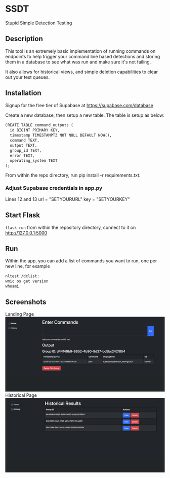 # SSDT
 Stupid Simple Detection Testing

## Description
This tool is an extremely basic implementation of running commands on endpoints to help trigger your command line based detections and storing them in a database to see what was run and make sure it's not failing.

It also allows for historical views, and simple deletion capabilities to clear out your test queues.

## Installation
Signup for the free tier of Supabase at https://supabase.com/database

Create a new database, then setup a new table. The table is setup as below:

```
CREATE TABLE command_outputs (
  id BIGINT PRIMARY KEY,
  timestamp TIMESTAMPTZ NOT NULL DEFAULT NOW(),
  command TEXT,
  output TEXT,
  group_id TEXT,
  error TEXT,
  operating_system TEXT
);
```
From within the repo directory, run pip install -r requirements.txt.

### Adjust Supabase credentials in app.py

Lines 12 and 13
url = "SETYOURURL"
key = "SETYOURKEY"

## Start Flask
`flask run` from within the repository directory, connect to it on http://127.0.0.1:5000

## Run
Within the app, you can add a list of commands you want to run, one per new line, for example
```
nltest /dclist:
wmic os get version
whoami
```
## Screenshots
Landing Page
![Main](/screenshot/main.png?raw=true "Main")
Historical Page
![History](/screenshot/history.png?raw=true "History")